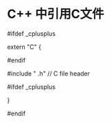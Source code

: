 # C++ 中引用C文件

\#ifdef _cplusplus

extern "C" {

\#endif

\#include " .h" // C file header

\#ifdef _cplusplus

}

\#endif